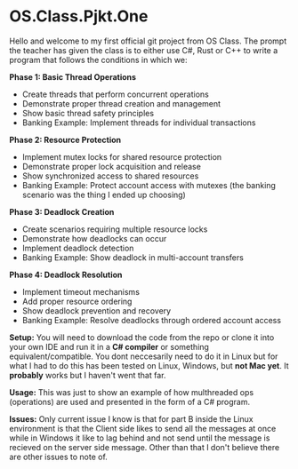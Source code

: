 # OS.Class.Pjkt.One

Hello and welcome to my first official git project from OS Class. The prompt the teacher has given the class is to either use C#, Rust or C++ to write a program that follows the conditions in which we:

**Phase 1: Basic Thread Operations**
- Create threads that perform concurrent operations
- Demonstrate proper thread creation and management
- Show basic thread safety principles
- Banking Example: Implement threads for individual transactions

**Phase 2: Resource Protection**
- Implement mutex locks for shared resource protection
- Demonstrate proper lock acquisition and release
- Show synchronized access to shared resources
- Banking Example: Protect account access with mutexes (the banking scenario was the thing I ended up choosing)

**Phase 3: Deadlock Creation**
- Create scenarios requiring multiple resource locks
- Demonstrate how deadlocks can occur
- Implement deadlock detection
- Banking Example: Show deadlock in multi-account transfers

**Phase 4: Deadlock Resolution**
- Implement timeout mechanisms
- Add proper resource ordering
- Show deadlock prevention and recovery
- Banking Example: Resolve deadlocks through ordered account access

**Setup:** You will need to download the code from the repo or clone it into your own IDE and run it in a **C# compiler** or something equivalent/compatible. You dont neccesarily need to do it in Linux but for what I had to do this has been tested on Linux, Windows, but **not Mac yet**. It **probably** works but I haven't went that far.

**Usage:** This was just to show an example of how multhreaded ops (operations) are used and presented in the form of a C# program.

**Issues:** Only current issue I know is that for part B inside the Linux environment is that the Client side likes to send all the messages at once while in Windows it like to lag behind and not send until the message is recieved on the server side message. Other than that I don't believe there are other issues to note of.
